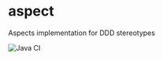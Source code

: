 # aspect
Aspects implementation for DDD stereotypes


![Java CI](https://github.com/repplix/aspect/workflows/Java%20CI/badge.svg)
